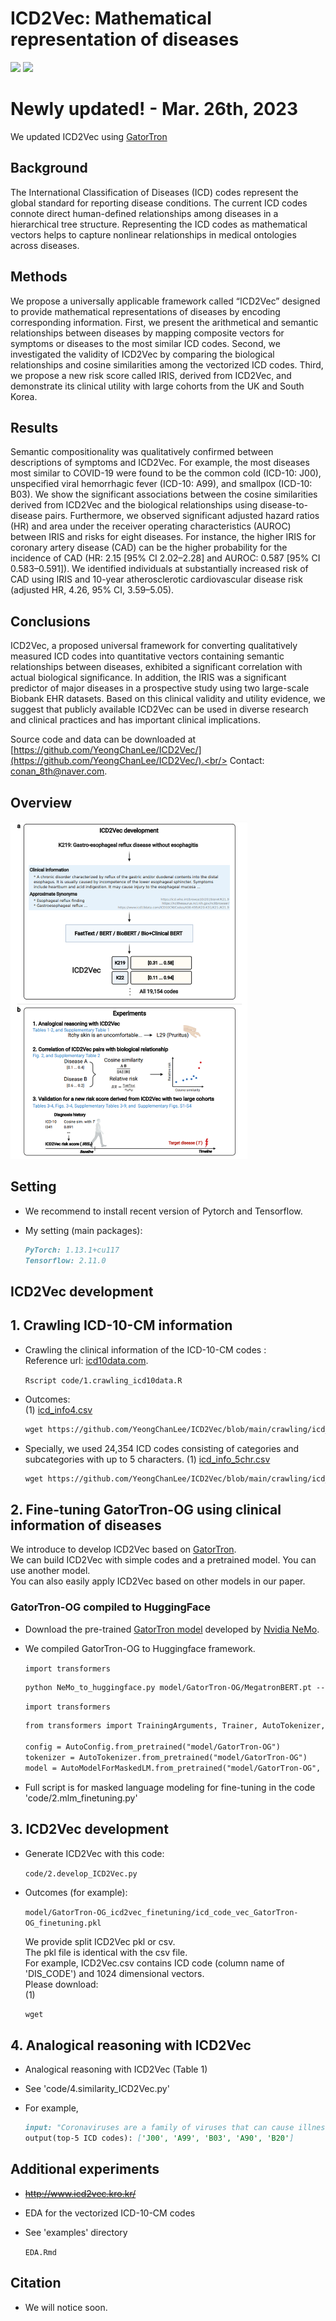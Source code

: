 # ICD2Vec: Mathematical representation of diseases
<img src="https://img.shields.io/badge/Python-3766AB?style=flat-square&logo=Python&logoColor=white"/></a>
<img src="https://img.shields.io/badge/R-276DC3?style=flat-square&logo=R&logoColor=white"/></a>

# Newly updated! - Mar. 26th, 2023
We updated ICD2Vec using [GatorTron](https://www.nature.com/articles/s41746-022-00742-2)

## Background 
The International Classification of Diseases (ICD) codes represent the global standard for reporting disease conditions. The current ICD codes connote direct human-defined relationships among diseases in a hierarchical tree structure. Representing the ICD codes as mathematical vectors helps to capture nonlinear relationships in medical ontologies across diseases.
## Methods 
We propose a universally applicable framework called “ICD2Vec” designed to provide mathematical representations of diseases by encoding corresponding information. First, we present the arithmetical and semantic relationships between diseases by mapping composite vectors for symptoms or diseases to the most similar ICD codes. Second, we investigated the validity of ICD2Vec by comparing the biological relationships and cosine similarities among the vectorized ICD codes. Third, we propose a new risk score called IRIS, derived from ICD2Vec, and demonstrate its clinical utility with large cohorts from the UK and South Korea.
## Results 
Semantic compositionality was qualitatively confirmed between descriptions of symptoms and ICD2Vec. For example, the most diseases most similar to COVID-19 were found to be the common cold (ICD-10: J00), unspecified viral hemorrhagic fever (ICD-10: A99), and smallpox (ICD-10: B03). We show the significant associations between the cosine similarities derived from ICD2Vec and the biological relationships using disease-to-disease pairs. Furthermore, we observed significant adjusted hazard ratios (HR) and area under the receiver operating characteristics (AUROC) between IRIS and risks for eight diseases. For instance, the higher IRIS for coronary artery disease (CAD) can be the higher probability for the incidence of CAD (HR: 2.15 [95% CI 2.02–2.28] and AUROC: 0.587 [95% CI 0.583–0.591]). We identified individuals at substantially increased risk of CAD using IRIS and 10-year atherosclerotic cardiovascular disease risk (adjusted HR, 4.26, 95% CI, 3.59–5.05).
## Conclusions 
ICD2Vec, a proposed universal framework for converting qualitatively measured ICD codes into quantitative vectors containing semantic relationships between diseases, exhibited a significant correlation with actual biological significance. In addition, the IRIS was a significant predictor of major diseases in a prospective study using two large-scale Biobank EHR datasets. Based on this clinical validity and utility evidence, we suggest that publicly available ICD2Vec can be used in diverse research and clinical practices and has important clinical implications.


Source code and data can be downloaded at [https://github.com/YeongChanLee/ICD2Vec/](https://github.com/YeongChanLee/ICD2Vec/).<br/>
Contact: [conan_8th@naver.com](mailto:conan_8th@naver.com).<br />
## Overview

<img src="https://github.com/YeongChanLee/ICD2Vec/blob/v0.2/ICD2Vec/ICD2Vec_abstract.PNG" width="379" height="540"/>

## Setting
- We recommend to install recent version of Pytorch and Tensorflow.
- My setting (main packages):

    ```markdown
    PyTorch: 1.13.1+cu117
    Tensorflow: 2.11.0
    ```

## ICD2Vec development
## **1. Crawling ICD-10-CM information**
- Crawling the clinical information of the ICD-10-CM codes :<br />
Reference url: [icd10data.com](https://www.icd10data.com/). 

    `Rscript code/1.crawling_icd10data.R`

- Outcomes: <br />
(1) [icd_info4.csv](https://github.com/YeongChanLee/ICD2Vec/tree/v1.0/code/icd_info4.csv)

    ```markdown
    wget https://github.com/YeongChanLee/ICD2Vec/blob/main/crawling/icd_info4.csv

    ```
- Specially, we used 24,354 ICD codes consisting of categories and subcategories with up to 5 characters.
(1) [icd_info_5chr.csv](https://github.com/YeongChanLee/ICD2Vec/tree/v1.0/code/icd_info_5chr.csv)

    ```markdown
    wget https://github.com/YeongChanLee/ICD2Vec/blob/main/crawling/icd_info_5chr.csv

    ```
    
## **2. Fine-tuning GatorTron-OG using clinical information of diseases**
We introduce to develop ICD2Vec based on [GatorTron](https://www.nature.com/articles/s41746-022-00742-2). <br/>
We can build ICD2Vec with simple codes and a pretrained model. You can use another model. <br/>
You can also easily apply ICD2Vec based on other models in our paper.<br/>

### GatorTron-OG compiled to HuggingFace
- Download the pre-trained [GatorTron model](https://catalog.ngc.nvidia.com/orgs/nvidia/teams/clara/models/gatortron_og) developed by [Nvidia NeMo](https://developer.nvidia.com/nemo).<br/>
- We compiled GatorTron-OG to Huggingface framework.

    `import transformers`
    ```markdown
    python NeMo_to_huggingface.py model/GatorTron-OG/MegatronBERT.pt --config_file model/GatorTron-OG/config.json

    ```


    `import transformers`
    ```markdown
    from transformers import TrainingArguments, Trainer, AutoTokenizer, AutoModelForMaskedLM, AutoConfig
    
    config = AutoConfig.from_pretrained("model/GatorTron-OG")
    tokenizer = AutoTokenizer.from_pretrained("model/GatorTron-OG")
    model = AutoModelForMaskedLM.from_pretrained("model/GatorTron-OG", config=config)
    ```
- Full script is for masked language modeling for fine-tuning in the code 'code/2.mlm_finetuning.py'


## **3. ICD2Vec development**
- Generate ICD2Vec with this code:<br />

    `code/2.develop_ICD2Vec.py`

- Outcomes (for example): <br />

    `model/GatorTron-OG_icd2vec_finetuning/icd_code_vec_GatorTron-OG_finetuning.pkl`

    We provide split ICD2Vec pkl or csv. <br/>
    The pkl file is identical with the csv file. <br/>
    For example, ICD2Vec.csv contains ICD code (column name of 'DIS_CODE') and 1024 dimensional vectors. <br/>
    Please download: <br/>
    (1) 

    ```markdown
    wget 
    
    ```
    
## **4. Analogical reasoning with ICD2Vec**
- Analogical reasoning with ICD2Vec (Table 1)<br />
- See 'code/4.similarity_ICD2Vec.py'
- For example,

    ```markdown
    input: "Coronaviruses are a family of viruses that can cause illnesses such as the common cold, severe acute respiratory syndrome (SARS) and Middle East respiratory syndrome (MERS). In 2019, a new coronavirus was identified as the cause of a disease outbreak that originated in China. The virus is now known as the severe acute respiratory syndrome coronavirus 2 (SARS-CoV-2). The disease it causes is called coronavirus disease 2019 (COVID-19). In March 2020, the World Health Organization (WHO) declared the COVID-19 outbreak a pandemic. Public health groups, including the U.S. Centers for Disease Control and Prevention (CDC) and WHO, are monitoring the pandemic and posting updates on their websites. These groups have also issued recommendations for preventing and treating the illness. Signs and symptoms of coronavirus disease 2019 (COVID-19) may appear two to 14 days after exposure. This time after exposure and before having symptoms is called the incubation period. Common signs and symptoms can include: Fever, Cough, Tiredness. Early symptoms of COVID-19 may include a loss of taste or smell. Other symptoms can include: Shortness of breath or difficulty breathing, Muscle aches, Chills, Sore throat, Runny nose, Headache, Chest pain, Pink eye (conjunctivitis)."
    output(top-5 ICD codes): ['J00', 'A99', 'B03', 'A90', 'B20']
    ```

## Additional experiments
- <del>http://www.icd2vec.kro.kr/</del>
- EDA for the vectorized ICD-10-CM codes
- See 'examples' directory

    `EDA.Rmd`

## Citation
- We will notice soon.

